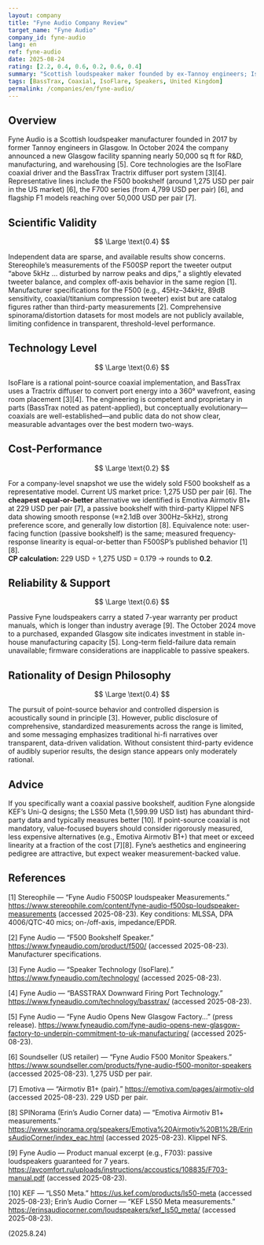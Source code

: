 ```yaml
---
layout: company
title: "Fyne Audio Company Review"
target_name: "Fyne Audio"
company_id: fyne-audio
lang: en
ref: fyne-audio
date: 2025-08-24
rating: [2.2, 0.4, 0.6, 0.2, 0.6, 0.4]
summary: "Scottish loudspeaker maker founded by ex-Tannoy engineers; IsoFlare coaxial + BassTrax tech, but limited third-party measurements and weak cost-performance versus cheaper, well-measured alternatives"
tags: [BassTrax, Coaxial, IsoFlare, Speakers, United Kingdom]
permalink: /companies/en/fyne-audio/
---
```

## Overview

Fyne Audio is a Scottish loudspeaker manufacturer founded in 2017 by former Tannoy engineers in Glasgow. In October 2024 the company announced a new Glasgow facility spanning nearly 50,000 sq ft for R&D, manufacturing, and warehousing [5]. Core technologies are the IsoFlare coaxial driver and the BassTrax Tractrix diffuser port system [3][4]. Representative lines include the F500 bookshelf (around 1,275 USD per pair in the US market) [6], the F700 series (from 4,799 USD per pair) [6], and flagship F1 models reaching over 50,000 USD per pair [7].

## Scientific Validity

$$ \Large \text{0.4} $$

Independent data are sparse, and available results show concerns. Stereophile’s measurements of the F500SP report the tweeter output “above 5kHz … disturbed by narrow peaks and dips,” a slightly elevated tweeter balance, and complex off-axis behavior in the same region [1]. Manufacturer specifications for the F500 (e.g., 45Hz–34kHz, 89dB sensitivity, coaxial/titanium compression tweeter) exist but are catalog figures rather than third-party measurements [2]. Comprehensive spinorama/distortion datasets for most models are not publicly available, limiting confidence in transparent, threshold-level performance.

## Technology Level

$$ \Large \text{0.6} $$

IsoFlare is a rational point-source coaxial implementation, and BassTrax uses a Tractrix diffuser to convert port energy into a 360° wavefront, easing room placement [3][4]. The engineering is competent and proprietary in parts (BassTrax noted as patent-applied), but conceptually evolutionary—coaxials are well-established—and public data do not show clear, measurable advantages over the best modern two-ways.

## Cost-Performance

$$ \Large \text{0.2} $$

For a company-level snapshot we use the widely sold F500 bookshelf as a representative model. Current US market price: 1,275 USD per pair [6]. The **cheapest equal-or-better** alternative we identified is Emotiva Airmotiv B1+ at 229 USD per pair [7], a passive bookshelf with third-party Klippel NFS data showing smooth response (≈±2.1dB over 300Hz–5kHz), strong preference score, and generally low distortion [8]. Equivalence note: user-facing function (passive bookshelf) is the same; measured frequency-response linearity is equal-or-better than F500SP’s published behavior [1][8].  
**CP calculation:** 229 USD ÷ 1,275 USD = 0.179 → rounds to **0.2**.

## Reliability & Support

$$ \Large \text{0.6} $$

Passive Fyne loudspeakers carry a stated 7-year warranty per product manuals, which is longer than industry average [9]. The October 2024 move to a purchased, expanded Glasgow site indicates investment in stable in-house manufacturing capacity [5]. Long-term field-failure data remain unavailable; firmware considerations are inapplicable to passive speakers.

## Rationality of Design Philosophy

$$ \Large \text{0.4} $$

The pursuit of point-source behavior and controlled dispersion is acoustically sound in principle [3]. However, public disclosure of comprehensive, standardized measurements across the range is limited, and some messaging emphasizes traditional hi-fi narratives over transparent, data-driven validation. Without consistent third-party evidence of audibly superior results, the design stance appears only moderately rational.

## Advice

If you specifically want a coaxial passive bookshelf, audition Fyne alongside KEF’s Uni-Q designs; the LS50 Meta (1,599.99 USD list) has abundant third-party data and typically measures better [10]. If point-source coaxial is not mandatory, value-focused buyers should consider rigorously measured, less expensive alternatives (e.g., Emotiva Airmotiv B1+) that meet or exceed linearity at a fraction of the cost [7][8]. Fyne’s aesthetics and engineering pedigree are attractive, but expect weaker measurement-backed value.

## References

[1] Stereophile — “Fyne Audio F500SP loudspeaker Measurements.” https://www.stereophile.com/content/fyne-audio-f500sp-loudspeaker-measurements (accessed 2025-08-23). Key conditions: MLSSA, DPA 4006/QTC-40 mics; on-/off-axis, impedance/EPDR.

[2] Fyne Audio — “F500 Bookshelf Speaker.” https://www.fyneaudio.com/product/f500/ (accessed 2025-08-23). Manufacturer specifications.

[3] Fyne Audio — “Speaker Technology (IsoFlare).” https://www.fyneaudio.com/technology/ (accessed 2025-08-23).

[4] Fyne Audio — “BASSTRAX Downward Firing Port Technology.” https://www.fyneaudio.com/technology/basstrax/ (accessed 2025-08-23).

[5] Fyne Audio — “Fyne Audio Opens New Glasgow Factory…” (press release). https://www.fyneaudio.com/fyne-audio-opens-new-glasgow-factory-to-underpin-commitment-to-uk-manufacturing/ (accessed 2025-08-23).

[6] Soundseller (US retailer) — “Fyne Audio F500 Monitor Speakers.” https://www.soundseller.com/products/fyne-audio-f500-monitor-speakers (accessed 2025-08-23). 1,275 USD per pair.

[7] Emotiva — “Airmotiv B1+ (pair).” https://emotiva.com/pages/airmotiv-old (accessed 2025-08-23). 229 USD per pair.

[8] SPINorama (Erin’s Audio Corner data) — “Emotiva Airmotiv B1+ measurements.” https://www.spinorama.org/speakers/Emotiva%20Airmotiv%20B1%2B/ErinsAudioCorner/index_eac.html (accessed 2025-08-23). Klippel NFS.

[9] Fyne Audio — Product manual excerpt (e.g., F703): passive loudspeakers guaranteed for 7 years. https://avcomfort.ru/uploads/instructions/accoustics/108835/F703-manual.pdf (accessed 2025-08-23).

[10] KEF — “LS50 Meta.” https://us.kef.com/products/ls50-meta (accessed 2025-08-23); Erin’s Audio Corner — “KEF LS50 Meta measurements.” https://erinsaudiocorner.com/loudspeakers/kef_ls50_meta/ (accessed 2025-08-23).

(2025.8.24)

